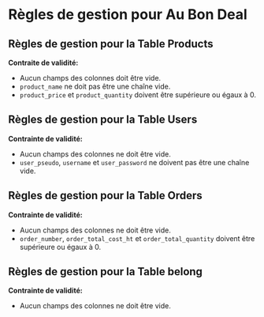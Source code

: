 # Règles de gestion pour Au Bon Deal
   
## Règles de gestion pour la Table Products
  
**Contraite de validité:**
- Aucun champs des colonnes doit être vide. 
- `product_name` ne doit pas être une chaîne vide.
- `product_price` et `product_quantity` doivent être supérieure ou égaux à 0.
  
## Règles de gestion pour la Table Users
  
**Contrainte de validité:**
- Aucun champs des colonnes ne doit être vide.
- `user_pseudo`, `username` et `user_password` ne doivent pas être une chaîne vide.
  
## Règles de gestion pour la Table Orders
  
**Contrainte de validité:**
- Aucun champs des colonnes ne doit être vide.
- `order_number`, `order_total_cost_ht` et `order_total_quantity` doivent être supérieure ou égaux à 0.
  
## Règles de gestion pour la Table belong
  
**Contrainte de validité:**
- Aucun champs des colonnes ne doit être vide.
